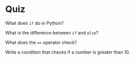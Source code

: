 # Quiz

What does `if` do in Python?
<!-- It checks a condition, and if it's True, it runs a block of code. -->
What is the difference between `if` and `else`?
<!-- if checks a condition, while else runs when no conditions are True. -->
What does the `==` operator check?
<!-- It checks if the two values are equal -->
Write a condition that checks if a number is greater than 10.
<!-- if number > 10 -->
